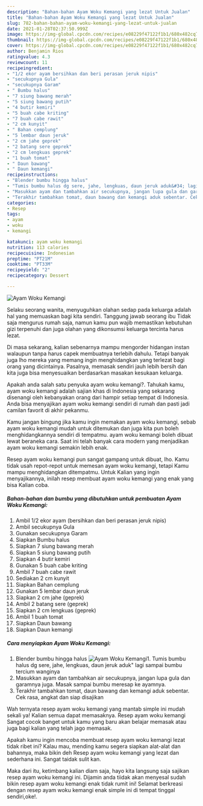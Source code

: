 ```yaml
---
description: "Bahan-bahan Ayam Woku Kemangi yang lezat Untuk Jualan"
title: "Bahan-bahan Ayam Woku Kemangi yang lezat Untuk Jualan"
slug: 782-bahan-bahan-ayam-woku-kemangi-yang-lezat-untuk-jualan
date: 2021-01-28T02:37:50.999Z
image: https://img-global.cpcdn.com/recipes/e08229f47122f1b1/680x482cq70/ayam-woku-kemangi-foto-resep-utama.jpg
thumbnail: https://img-global.cpcdn.com/recipes/e08229f47122f1b1/680x482cq70/ayam-woku-kemangi-foto-resep-utama.jpg
cover: https://img-global.cpcdn.com/recipes/e08229f47122f1b1/680x482cq70/ayam-woku-kemangi-foto-resep-utama.jpg
author: Benjamin Rios
ratingvalue: 4.3
reviewcount: 11
recipeingredient:
- "1/2 ekor ayam bersihkan dan beri perasan jeruk nipis"
- "secukupnya Gula"
- "secukupnya Garam"
- " Bumbu halus"
- "7 siung bawang merah"
- "5 siung bawang putih"
- "4 butir kemiri"
- "5 buah cabe kriting"
- "7 buah cabe rawit"
- "2 cm kunyit"
- " Bahan cemplung"
- "5 lembar daun jeruk"
- "2 cm jahe geprek"
- "2 batang sere geprek"
- "2 cm lengkuas geprek"
- "1 buah tomat"
- " Daun bawang"
- " Daun kemangi"
recipeinstructions:
- "Blender bumbu hingga halus"
- "Tumis bumbu halus dg sere, jahe, lengkuas, daun jeruk aduk&#34; lagi sampai bumbu tercium wanginya"
- "Masukkan ayam dan tambahkan air secukupnya, jangan lupa gula dan garamnya juga. Masak sampai bumbu meresap ke ayamnya."
- "Terakhir tambahkan tomat, daun bawang dan kemangi aduk sebentar. Cek rasa, angkat dan siap disajikan"
categories:
- Resep
tags:
- ayam
- woku
- kemangi

katakunci: ayam woku kemangi 
nutrition: 113 calories
recipecuisine: Indonesian
preptime: "PT21M"
cooktime: "PT33M"
recipeyield: "2"
recipecategory: Dessert

---
```



![Ayam Woku Kemangi](https://img-global.cpcdn.com/recipes/e08229f47122f1b1/680x482cq70/ayam-woku-kemangi-foto-resep-utama.jpg)

Selaku seorang wanita, menyuguhkan olahan sedap pada keluarga adalah hal yang memuaskan bagi kita sendiri. Tanggung jawab seorang ibu Tidak saja mengurus rumah saja, namun kamu pun wajib memastikan kebutuhan gizi terpenuhi dan juga olahan yang dikonsumsi keluarga tercinta harus lezat.

Di masa  sekarang, kalian sebenarnya mampu mengorder hidangan instan walaupun tanpa harus capek membuatnya terlebih dahulu. Tetapi banyak juga lho mereka yang memang ingin menghidangkan yang terlezat bagi orang yang dicintainya. Pasalnya, memasak sendiri jauh lebih bersih dan kita juga bisa menyesuaikan berdasarkan masakan kesukaan keluarga. 



Apakah anda salah satu penyuka ayam woku kemangi?. Tahukah kamu, ayam woku kemangi adalah sajian khas di Indonesia yang sekarang disenangi oleh kebanyakan orang dari hampir setiap tempat di Indonesia. Anda bisa menyajikan ayam woku kemangi sendiri di rumah dan pasti jadi camilan favorit di akhir pekanmu.

Kamu jangan bingung jika kamu ingin memakan ayam woku kemangi, sebab ayam woku kemangi mudah untuk ditemukan dan juga kita pun boleh menghidangkannya sendiri di tempatmu. ayam woku kemangi boleh dibuat lewat beraneka cara. Saat ini telah banyak cara modern yang menjadikan ayam woku kemangi semakin lebih enak.

Resep ayam woku kemangi pun sangat gampang untuk dibuat, lho. Kamu tidak usah repot-repot untuk memesan ayam woku kemangi, tetapi Kamu mampu menghidangkan ditempatmu. Untuk Kalian yang ingin menyajikannya, inilah resep membuat ayam woku kemangi yang enak yang bisa Kalian coba.

<!--inarticleads1-->

##### Bahan-bahan dan bumbu yang dibutuhkan untuk pembuatan Ayam Woku Kemangi:

1. Ambil 1/2 ekor ayam (bersihkan dan beri perasan jeruk nipis)
1. Ambil secukupnya Gula
1. Gunakan secukupnya Garam
1. Siapkan  Bumbu halus
1. Siapkan 7 siung bawang merah
1. Siapkan 5 siung bawang putih
1. Siapkan 4 butir kemiri
1. Gunakan 5 buah cabe kriting
1. Ambil 7 buah cabe rawit
1. Sediakan 2 cm kunyit
1. Siapkan  Bahan cemplung
1. Gunakan 5 lembar daun jeruk
1. Siapkan 2 cm jahe (geprek)
1. Ambil 2 batang sere (geprek)
1. Siapkan 2 cm lengkuas (geprek)
1. Ambil 1 buah tomat
1. Siapkan  Daun bawang
1. Siapkan  Daun kemangi




<!--inarticleads2-->

##### Cara menyiapkan Ayam Woku Kemangi:

1. Blender bumbu hingga halus
<img src="https://img-global.cpcdn.com/steps/3007241d93994bee/160x128cq70/ayam-woku-kemangi-langkah-memasak-1-foto.jpg" alt="Ayam Woku Kemangi">1. Tumis bumbu halus dg sere, jahe, lengkuas, daun jeruk aduk&#34; lagi sampai bumbu tercium wanginya
1. Masukkan ayam dan tambahkan air secukupnya, jangan lupa gula dan garamnya juga. Masak sampai bumbu meresap ke ayamnya.
1. Terakhir tambahkan tomat, daun bawang dan kemangi aduk sebentar. Cek rasa, angkat dan siap disajikan




Wah ternyata resep ayam woku kemangi yang mantab simple ini mudah sekali ya! Kalian semua dapat memasaknya. Resep ayam woku kemangi Sangat cocok banget untuk kamu yang baru akan belajar memasak atau juga bagi kalian yang telah jago memasak.

Apakah kamu ingin mencoba membuat resep ayam woku kemangi lezat tidak ribet ini? Kalau mau, mending kamu segera siapkan alat-alat dan bahannya, maka bikin deh Resep ayam woku kemangi yang lezat dan sederhana ini. Sangat taidak sulit kan. 

Maka dari itu, ketimbang kalian diam saja, hayo kita langsung saja sajikan resep ayam woku kemangi ini. Dijamin anda tiidak akan menyesal sudah bikin resep ayam woku kemangi enak tidak rumit ini! Selamat berkreasi dengan resep ayam woku kemangi enak simple ini di tempat tinggal sendiri,oke!.

